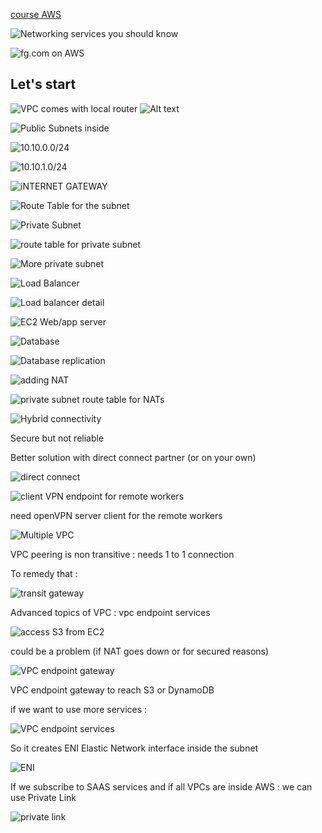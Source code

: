[course AWS](https://www.youtube.com/watch?v=XZbvQWkpJTI)

![Networking services you should know](image-1.png)


![fg.com on AWS](image-2.png)

## Let's start


![VPC comes with local router](image-3.png)
![Alt text](image-15.png)

![Public Subnets inside](image-4.png)

![10.10.0.0/24](image-5.png)

![10.10.1.0/24](image-6.png)

![iNTERNET GATEWAY](image-7.png)

![Route Table for the subnet](image-8.png)

![Private Subnet](image-9.png)

![route table for private subnet](image-10.png)

![More private subnet](image-11.png)

![Load Balancer](image-12.png)

![Load balancer detail](image-17.png)

![EC2 Web/app server](image-13.png)

![Database](image-14.png)

![Database replication](image-16.png)

![adding NAT](image-18.png)

![private subnet route table for NATs](image-19.png)

![Hybrid connectivity](image-20.png)

Secure but not reliable

Better solution with direct connect partner (or on your own)

![direct connect](image-21.png)

![client VPN endpoint for remote workers](image-22.png)

need openVPN server client for the remote workers

![Multiple VPC](image-23.png)

VPC peering is non transitive : needs 1 to 1 connection

To remedy that :

![transit gateway](image-24.png)

Advanced topics of VPC : vpc endpoint services

![access S3 from EC2](image-25.png)

could be a problem (if NAT goes down or for secured reasons)

![VPC endpoint gateway](image-26.png)

VPC endpoint gateway to reach S3 or DynamoDB

if we want to use more services : 

![VPC endpoint services](image-27.png)

So it creates ENI Elastic Network interface inside the subnet

![ENI](image-28.png)

If we subscribe to SAAS services and if all VPCs are inside AWS : we can use Private Link

![private link](image-29.png)


